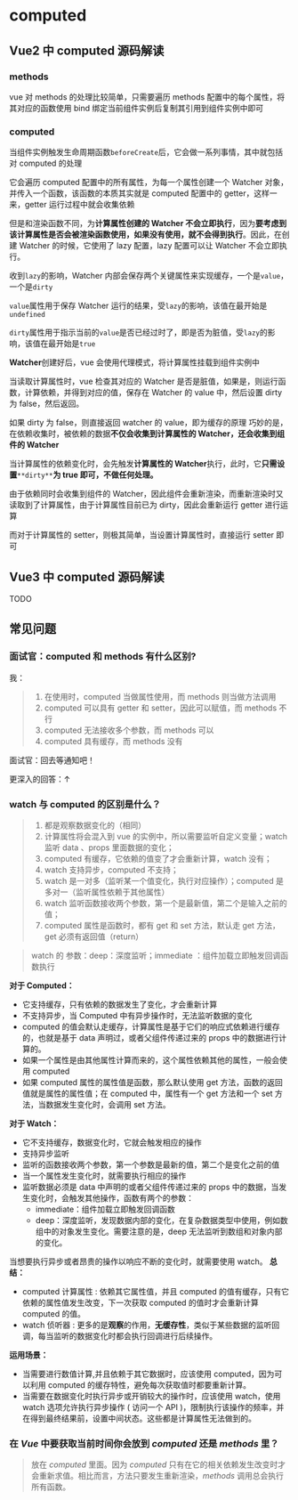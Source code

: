 # computed

## Vue2 中 computed 源码解读

### methods

vue 对 methods 的处理比较简单，只需要遍历 methods 配置中的每个属性，将其对应的函数使用 bind 绑定当前组件实例后复制其引用到组件实例中即可

### computed

当组件实例触发生命周期函数`beforeCreate`后，它会做一系列事情，其中就包括对 computed 的处理

它会遍历 computed 配置中的所有属性，为每一个属性创建一个 Watcher 对象，并传入一个函数，该函数的本质其实就是 computed 配置中的 getter，这样一来，getter 运行过程中就会收集依赖

但是和渲染函数不同，为**计算属性创建的 Watcher 不会立即执行**，因为**要考虑到该计算属性是否会被渲染函数使用，如果没有使用，就不会得到执行**。因此，在创建 Watcher 的时候，它使用了 lazy 配置，lazy 配置可以让 Watcher 不会立即执行。

收到`lazy`的影响，Watcher 内部会保存两个关键属性来实现缓存，一个是`value`，一个是`dirty`

`value`属性用于保存 Watcher 运行的结果，受`lazy`的影响，该值在最开始是`undefined`

`dirty`属性用于指示当前的`value`是否已经过时了，即是否为脏值，受`lazy`的影响，该值在最开始是`true`

**Watcher**创建好后，vue 会使用代理模式，将计算属性挂载到组件实例中

当读取计算属性时，vue 检查其对应的 Watcher 是否是脏值，如果是，则运行函数，计算依赖，并得到对应的值，保存在 Watcher 的 value 中，然后设置 dirty 为 false，然后返回。

如果 dirty 为 false，则直接返回 watcher 的 value，即为缓存的原理
巧妙的是，在依赖收集时，被依赖的数据**不仅会收集到计算属性的 Watcher，还会收集到组件的 Watcher**

当计算属性的依赖变化时，会先触发**计算属性的 Watcher**执行，此时，它**只需设置**`**dirty**`**为 true 即可，不做任何处理。**

由于依赖同时会收集到组件的 Watcher，因此组件会重新渲染，而重新渲染时又读取到了计算属性，由于计算属性目前已为 dirty，因此会重新运行 getter 进行运算

而对于计算属性的 setter，则极其简单，当设置计算属性时，直接运行 setter 即可

## Vue3 中 computed 源码解读

TODO



## 常见问题

### 面试官：computed 和 methods 有什么区别?

我：
> 1. 在使用时，computed 当做属性使用，而 methods 则当做方法调用
> 2. computed 可以具有 getter 和 setter，因此可以赋值，而 methods 不行
> 3. computed 无法接收多个参数，而 methods 可以
> 4. computed 具有缓存，而 methods 没有

面试官：回去等通知吧！

更深入的回答：↑

### watch 与 computed 的区别是什么？

> 1. 都是观察数据变化的（相同）
> 2. 计算属性将会混入到 vue 的实例中，所以需要监听自定义变量；watch 监听 data 、props 里面数据的变化；
> 3. computed 有缓存，它依赖的值变了才会重新计算，watch 没有；
> 4. watch 支持异步，computed 不支持；
> 5. watch 是一对多（监听某一个值变化，执行对应操作）；computed 是多对一（监听属性依赖于其他属性）
> 6. watch 监听函数接收两个参数，第一个是最新值，第二个是输入之前的值；
> 7. computed 属性是函数时，都有 get 和 set 方法，默认走 get 方法，get 必须有返回值（return）

> watch 的 参数：deep：深度监听；immediate ：组件加载立即触发回调函数执行

**对于 Computed：**

- 它支持缓存，只有依赖的数据发生了变化，才会重新计算
- 不支持异步，当 Computed 中有异步操作时，无法监听数据的变化
- computed 的值会默认走缓存，计算属性是基于它们的响应式依赖进行缓存的，也就是基于 data 声明过，或者父组件传递过来的 props 中的数据进行计算的。
- 如果一个属性是由其他属性计算而来的，这个属性依赖其他的属性，一般会使用 computed
- 如果 computed 属性的属性值是函数，那么默认使用 get 方法，函数的返回值就是属性的属性值；在 computed 中，属性有一个 get 方法和一个 set 方法，当数据发生变化时，会调用 set 方法。

**对于 Watch：**

- 它不支持缓存，数据变化时，它就会触发相应的操作
- 支持异步监听
- 监听的函数接收两个参数，第一个参数是最新的值，第二个是变化之前的值
- 当一个属性发生变化时，就需要执行相应的操作
- 监听数据必须是 data 中声明的或者父组件传递过来的 props 中的数据，当发生变化时，会触发其他操作，函数有两个的参数：
  - immediate：组件加载立即触发回调函数
  - deep：深度监听，发现数据内部的变化，在复杂数据类型中使用，例如数组中的对象发生变化。需要注意的是，deep 无法监听到数组和对象内部的变化。

当想要执行异步或者昂贵的操作以响应不断的变化时，就需要使用 watch。
**总结：**

- computed 计算属性 : 依赖其它属性值，并且 computed 的值有缓存，只有它依赖的属性值发生改变，下一次获取 computed 的值时才会重新计算 computed 的值。
- watch 侦听器 : 更多的是**观察**的作用，**无缓存性**，类似于某些数据的监听回调，每当监听的数据变化时都会执行回调进行后续操作。

**运用场景：**

- 当需要进行数值计算,并且依赖于其它数据时，应该使用 computed，因为可以利用 computed 的缓存特性，避免每次获取值时都要重新计算。
- 当需要在数据变化时执行异步或开销较大的操作时，应该使用 watch，使用 watch 选项允许执行异步操作 ( 访问一个 API )，限制执行该操作的频率，并在得到最终结果前，设置中间状态。这些都是计算属性无法做到的。

### **在 _Vue_ 中要获取当前时间你会放到 _computed_ 还是 _methods_ 里？**

> 放在 _computed_ 里面。因为 _computed_ 只有在它的相关依赖发生改变时才会重新求值。相比而言，方法只要发生重新渲染，_methods_ 调用总会执行所有函数。


